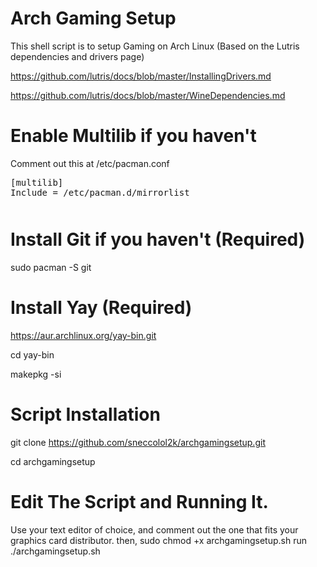 # Arch Gaming Setup
This shell script is to setup Gaming on Arch Linux (Based on the Lutris dependencies and drivers page)

https://github.com/lutris/docs/blob/master/InstallingDrivers.md  

https://github.com/lutris/docs/blob/master/WineDependencies.md
# Enable Multilib if you haven't
Comment out this at /etc/pacman.conf
<pre style="margin-bottom: 0; border-bottom:none; padding-bottom:0.8em;">
[multilib]
Include = /etc/pacman.d/mirrorlist</pre>

# Install Git if you haven't (Required)
sudo pacman -S git

# Install Yay (Required)
https://aur.archlinux.org/yay-bin.git

cd yay-bin

makepkg -si

# Script Installation
git clone https://github.com/sneccolol2k/archgamingsetup.git

cd archgamingsetup

# Edit The Script and Running It.
Use your text editor of choice, and comment out the one that fits your graphics card distributor.
then, sudo chmod +x archgamingsetup.sh
run ./archgamingsetup.sh
